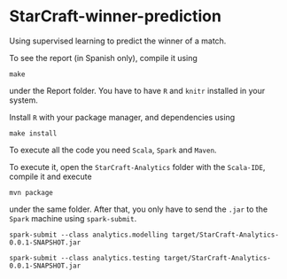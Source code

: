 # StarCraft-winner-prediction
Using supervised learning to predict the winner of a match.

To see the report (in Spanish only), compile it using

```
make
```
under the Report folder. You have to have `R` and `knitr` installed
in your system.

Install `R` with your package manager, and dependencies using

```
make install
```

To execute all the code you need `Scala`, `Spark` and `Maven`.

To execute it, open the `StarCraft-Analytics` folder with the `Scala-IDE`,
compile it and execute

```
mvn package
```

under the same folder. After that, you only have to send the `.jar` to the
`Spark` machine using `spark-submit`.

```
spark-submit --class analytics.modelling target/StarCraft-Analytics-0.0.1-SNAPSHOT.jar

spark-submit --class analytics.testing target/StarCraft-Analytics-0.0.1-SNAPSHOT.jar
```
